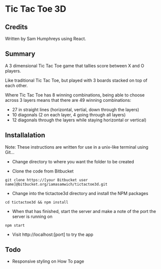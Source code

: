 # Tic Tac Toe 3D

## Credits

Written by Sam Humphreys using React.

## Summary

A 3 dimensional Tic Tac Toe game that tallies score between X and O players.

Like traditional Tic Tac Toe, but played with 3 boards stacked on top of each other.

Where Tic Tac Toe has 8 winning combinations, being able to choose across 3 layers means that there are 49 winning combinations:

* 27 in straight lines (horizontal, vertial, down through the layers)
* 10 diagonals (2 on each layer, 4 going through all layers)
* 12 diagonals through the layers while staying horizontal or vertical)

## Installalation

Note: These instructions are written for use in a unix-like terminal using Git...

* Change directory to where you want the folder to be created

* Clone the code from Bitbucket

`git clone https://[your Bitbucket user name]@bitbucket.org/iamasamwich/tictactoe3d.git`

* Change into the tictactoe3d directory and install the NPM packages

`cd tictactoe3d && npm install`

* When that has finished, start the server and make a note of the port the server is running on

`npm start`

* Visit http://localhost:[port] to try the app

## Todo

* Responsive styling on How To page